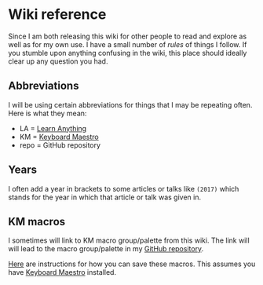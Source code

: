 # Wiki reference
Since I am both releasing this wiki for other people to read and explore as well as for my own use. I have a small number of _rules_ of things I follow. If you stumble upon anything confusing in the wiki, this place should ideally clear up any question you had.

## Abbreviations
I will be using certain abbreviations for things that I may be repeating often. Here is what they mean:
- LA = [Learn Anything](https://learn-anything.xyz)
- KM = [Keyboard Maestro](../macOS/apps/km/km.md)
- repo = GitHub repository

## Years
I often add a year in brackets to some articles or talks like `(2017)` which stands for the year in which that article or talk was given in.

## KM macros
I sometimes will link to KM macro group/palette from this wiki. The link will will lead to the macro group/palette in my [GitHub repository](https://github.com/nikitavoloboev/my-mac-os/tree/master/km).

[Here](https://github.com/nikitavoloboev/my-mac-os/tree/master/km#downloading-macros-individually) are instructions for how you can save these macros. This assumes you have [Keyboard Maestro](https://www.keyboardmaestro.com/main/) installed.